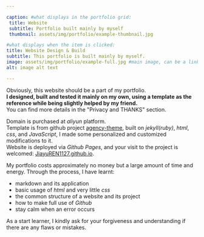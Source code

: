 ```yaml
---

caption: #what displays in the portfolio grid:
 title: Website
 subtitle: Portfolio built mainly by myself
 thumbnail: assets/img/portfolio/example-thumbnail.jpg

#what displays when the item is clicked:
title: Website Design & Build
subtitle: This portfolio is built mainly by myself.
image: assets/img/portfolio/example-full.jpg #main image, can be a link or a file in assets/img/portfolio
alt: image alt text

---
```


Obviously, this website should be a part of my portfolio.  
**I designed, built and tested it mainly on my own, using a template as the reference while being slightly helped by my friend.**  
You can find more details in the "Privacy and THANKS" section.

Domain is purchased at *aliyun* platform.  
Template is from github project [agency-theme](https://github.com/raviriley/agency-jekyll-theme), built on *jekyll(ruby)*, *html*, *css*, and *JavaScript*, I made some personalized and customized modifications to it.  
Website is deployed via *Github Pages*, and your visit to the project is welcomed: [JiayuREN1127.github.io](https://github.com/JiayuREN1127/JiayuREN1127.github.io).

My portfolio costs approximately no money but a large amount of time and energy. Through the process, I have learnt:
- markdown and its application
- basic usage of *html* and very little *css*
- the common structure of a website and its project
- how to make full use of *Github*
- stay calm when an error occurs


As a start learner, I kindly ask for your forgiveness and understanding if there are any flaws or mistakes.
